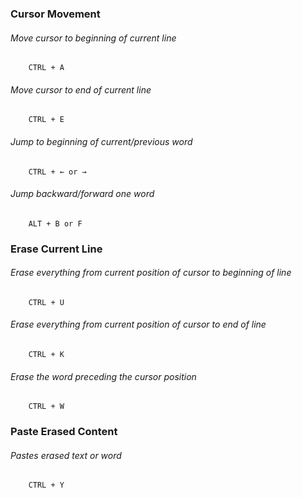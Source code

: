 ### Cursor Movement

###### Move cursor to beginning of current line
```
    CTRL + A
```
###### Move cursor to end of current line
```
    CTRL + E
```
###### Jump to beginning of current/previous word
```
    CTRL + ← or →
```
###### Jump backward/forward one word
```
    ALT + B or F
```
### Erase Current Line

###### Erase everything from current position of cursor to beginning of line
```
    CTRL + U
```
###### Erase everything from current position of cursor to end of line
```
    CTRL + K
```
###### Erase the word preceding the cursor position
```
    CTRL + W
```

### Paste Erased Content

###### Pastes erased text or word
```
    CTRL + Y
```